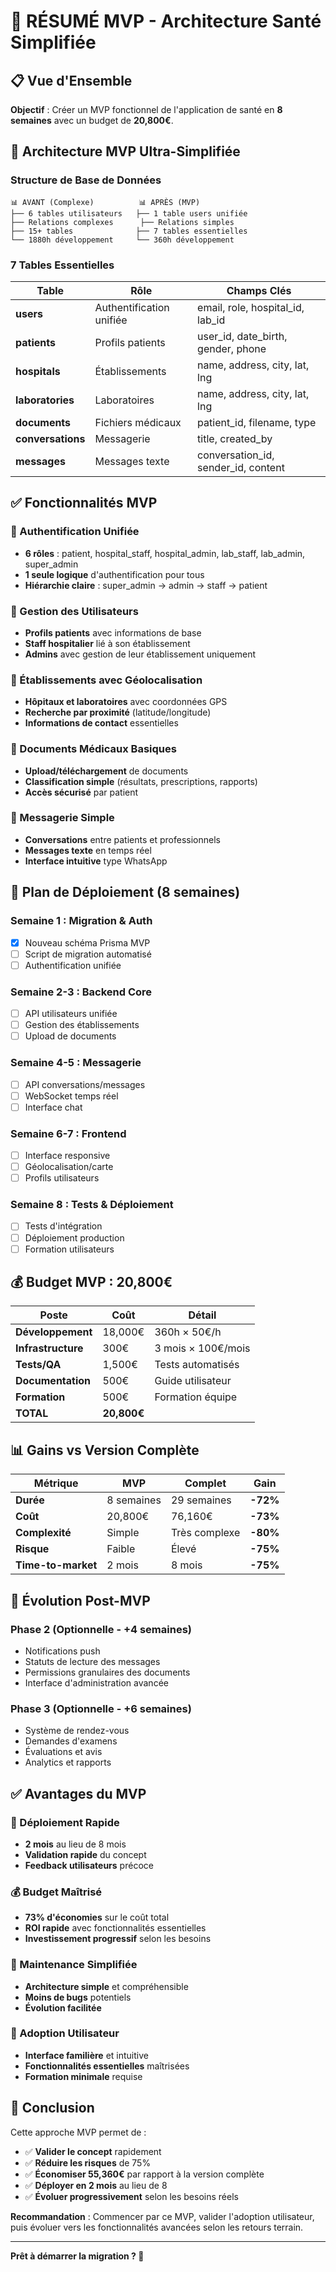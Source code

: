 # 🚀 RÉSUMÉ MVP - Architecture Santé Simplifiée

## 📋 Vue d'Ensemble

**Objectif** : Créer un MVP fonctionnel de l'application de santé en **8 semaines** avec un budget de **20,800€**.

## 🎯 Architecture MVP Ultra-Simplifiée

### Structure de Base de Données

```
📊 AVANT (Complexe)          📊 APRÈS (MVP)
├── 6 tables utilisateurs   ├── 1 table users unifiée
├── Relations complexes      ├── Relations simples
├── 15+ tables              ├── 7 tables essentielles
└── 1880h développement     └── 360h développement
```

### 7 Tables Essentielles

| Table | Rôle | Champs Clés |
|-------|------|-------------|
| **users** | Authentification unifiée | email, role, hospital_id, lab_id |
| **patients** | Profils patients | user_id, date_birth, gender, phone |
| **hospitals** | Établissements | name, address, city, lat, lng |
| **laboratories** | Laboratoires | name, address, city, lat, lng |
| **documents** | Fichiers médicaux | patient_id, filename, type |
| **conversations** | Messagerie | title, created_by |
| **messages** | Messages texte | conversation_id, sender_id, content |

## ✅ Fonctionnalités MVP

### 🔐 Authentification Unifiée
- **6 rôles** : patient, hospital_staff, hospital_admin, lab_staff, lab_admin, super_admin
- **1 seule logique** d'authentification pour tous
- **Hiérarchie claire** : super_admin → admin → staff → patient

### 👥 Gestion des Utilisateurs
- **Profils patients** avec informations de base
- **Staff hospitalier** lié à son établissement
- **Admins** avec gestion de leur établissement uniquement

### 🏥 Établissements avec Géolocalisation
- **Hôpitaux et laboratoires** avec coordonnées GPS
- **Recherche par proximité** (latitude/longitude)
- **Informations de contact** essentielles

### 📄 Documents Médicaux Basiques
- **Upload/téléchargement** de documents
- **Classification simple** (résultats, prescriptions, rapports)
- **Accès sécurisé** par patient

### 💬 Messagerie Simple
- **Conversations** entre patients et professionnels
- **Messages texte** en temps réel
- **Interface intuitive** type WhatsApp

## 🚀 Plan de Déploiement (8 semaines)

### Semaine 1 : Migration & Auth
- [x] Nouveau schéma Prisma MVP
- [ ] Script de migration automatisé
- [ ] Authentification unifiée

### Semaine 2-3 : Backend Core
- [ ] API utilisateurs unifiée
- [ ] Gestion des établissements
- [ ] Upload de documents

### Semaine 4-5 : Messagerie
- [ ] API conversations/messages
- [ ] WebSocket temps réel
- [ ] Interface chat

### Semaine 6-7 : Frontend
- [ ] Interface responsive
- [ ] Géolocalisation/carte
- [ ] Profils utilisateurs

### Semaine 8 : Tests & Déploiement
- [ ] Tests d'intégration
- [ ] Déploiement production
- [ ] Formation utilisateurs

## 💰 Budget MVP : 20,800€

| Poste | Coût | Détail |
|-------|------|--------|
| **Développement** | 18,000€ | 360h × 50€/h |
| **Infrastructure** | 300€ | 3 mois × 100€/mois |
| **Tests/QA** | 1,500€ | Tests automatisés |
| **Documentation** | 500€ | Guide utilisateur |
| **Formation** | 500€ | Formation équipe |
| **TOTAL** | **20,800€** | |

## 📊 Gains vs Version Complète

| Métrique | MVP | Complet | Gain |
|----------|-----|---------|------|
| **Durée** | 8 semaines | 29 semaines | **-72%** |
| **Coût** | 20,800€ | 76,160€ | **-73%** |
| **Complexité** | Simple | Très complexe | **-80%** |
| **Risque** | Faible | Élevé | **-75%** |
| **Time-to-market** | 2 mois | 8 mois | **-75%** |

## 🎯 Évolution Post-MVP

### Phase 2 (Optionnelle - +4 semaines)
- Notifications push
- Statuts de lecture des messages
- Permissions granulaires des documents
- Interface d'administration avancée

### Phase 3 (Optionnelle - +6 semaines)
- Système de rendez-vous
- Demandes d'examens
- Évaluations et avis
- Analytics et rapports

## ✅ Avantages du MVP

### 🚀 Déploiement Rapide
- **2 mois** au lieu de 8 mois
- **Validation rapide** du concept
- **Feedback utilisateurs** précoce

### 💰 Budget Maîtrisé
- **73% d'économies** sur le coût total
- **ROI rapide** avec fonctionnalités essentielles
- **Investissement progressif** selon les besoins

### 🔧 Maintenance Simplifiée
- **Architecture simple** et compréhensible
- **Moins de bugs** potentiels
- **Évolution facilitée**

### 👥 Adoption Utilisateur
- **Interface familière** et intuitive
- **Fonctionnalités essentielles** maîtrisées
- **Formation minimale** requise

## 🎉 Conclusion

Cette approche MVP permet de :
- ✅ **Valider le concept** rapidement
- ✅ **Réduire les risques** de 75%
- ✅ **Économiser 55,360€** par rapport à la version complète
- ✅ **Déployer en 2 mois** au lieu de 8
- ✅ **Évoluer progressivement** selon les besoins réels

**Recommandation** : Commencer par ce MVP, valider l'adoption utilisateur, puis évoluer vers les fonctionnalités avancées selon les retours terrain.

---

**Prêt à démarrer la migration ? 🚀**